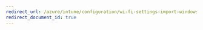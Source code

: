 ```yaml
---
redirect_url: /azure/intune/configuration/wi-fi-settings-import-windows-8-1
redirect_document_id: true
---
```

